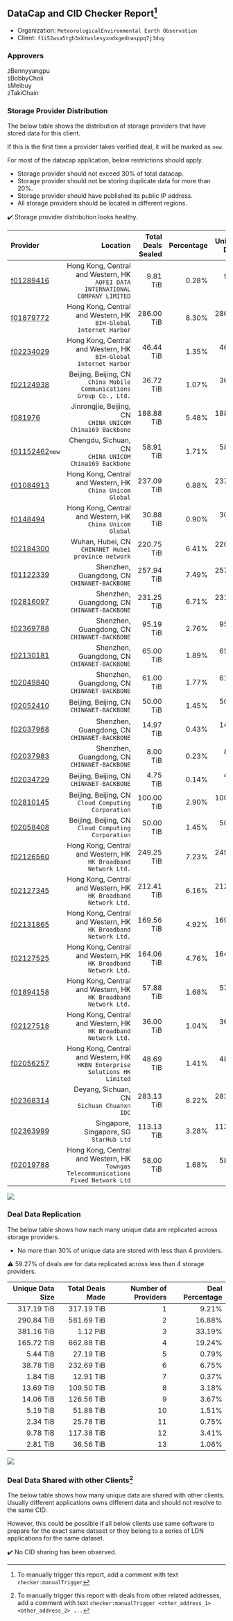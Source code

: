 ## DataCap and CID Checker Report[^1]
 - Organization: `MeteorologicalEnvironmental Earth Observation`
 - Client: `f1i52wsa5tgh3xktwslesyxodxgednasppq7j3duy`
### Approvers
`2`Bennyyangpu<br/>`1`BobbyChoii<br/>`1`Meibuy<br/>`2`TakiChain

### Storage Provider Distribution
The below table shows the distribution of storage providers that have stored data for this client.

If this is the first time a provider takes verified deal, it will be marked as `new`.

For most of the datacap application, below restrictions should apply.
 - Storage provider should not exceed 30% of total datacap.
 - Storage provider should not be storing duplicate data for more than 20%.
 - Storage provider should have published its public IP address.
 - All storage providers should be located in different regions.

✔️ Storage provider distribution looks healthy.

| Provider                                                    |                                                                              Location | Total Deals Sealed | Percentage | Unique Data | Duplicate Deals |
| :---------------------------------------------------------- | ------------------------------------------------------------------------------------: | -----------------: | ---------: | ----------: | --------------: |
| [f01289416](https://filfox.info/en/address/f01289416)       |     Hong Kong, Central and Western, HK<br/>`AOFEI DATA INTERNATIONAL COMPANY LIMITED` |           9.81 TiB |      0.28% |    9.81 TiB |           0.00% |
| [f01879772](https://filfox.info/en/address/f01879772)       |                   Hong Kong, Central and Western, HK<br/>`BIH-Global Internet Harbor` |         286.00 TiB |      8.30% |  286.00 TiB |           0.00% |
| [f02234029](https://filfox.info/en/address/f02234029)       |                   Hong Kong, Central and Western, HK<br/>`BIH-Global Internet Harbor` |          46.44 TiB |      1.35% |   46.44 TiB |           0.00% |
| [f02124938](https://filfox.info/en/address/f02124938)       |                Beijing, Beijing, CN<br/>`China Mobile Communications Group Co., Ltd.` |          36.72 TiB |      1.07% |   36.72 TiB |           0.00% |
| [f081976](https://filfox.info/en/address/f081976)           |                          Jinrongjie, Beijing, CN<br/>`CHINA UNICOM China169 Backbone` |         188.88 TiB |      5.48% |  188.88 TiB |           0.00% |
| [f01152462](https://filfox.info/en/address/f01152462)`new`  |                             Chengdu, Sichuan, CN<br/>`CHINA UNICOM China169 Backbone` |          58.91 TiB |      1.71% |   58.91 TiB |           0.00% |
| [f01084913](https://filfox.info/en/address/f01084913)       |                          Hong Kong, Central and Western, HK<br/>`China Unicom Global` |         237.09 TiB |      6.88% |  237.09 TiB |           0.00% |
| [f0148494](https://filfox.info/en/address/f0148494)         |                          Hong Kong, Central and Western, HK<br/>`China Unicom Global` |          30.88 TiB |      0.90% |   30.88 TiB |           0.00% |
| [f02184300](https://filfox.info/en/address/f02184300)       |                                Wuhan, Hubei, CN<br/>`CHINANET Hubei province network` |         220.75 TiB |      6.41% |  220.75 TiB |           0.00% |
| [f01122339](https://filfox.info/en/address/f01122339)       |                                       Shenzhen, Guangdong, CN<br/>`CHINANET-BACKBONE` |         257.94 TiB |      7.49% |  257.94 TiB |           0.00% |
| [f02816097](https://filfox.info/en/address/f02816097)       |                                       Shenzhen, Guangdong, CN<br/>`CHINANET-BACKBONE` |         231.25 TiB |      6.71% |  231.25 TiB |           0.00% |
| [f02369788](https://filfox.info/en/address/f02369788)       |                                       Shenzhen, Guangdong, CN<br/>`CHINANET-BACKBONE` |          95.19 TiB |      2.76% |   95.19 TiB |           0.00% |
| [f02130181](https://filfox.info/en/address/f02130181)       |                                       Shenzhen, Guangdong, CN<br/>`CHINANET-BACKBONE` |          65.00 TiB |      1.89% |   65.00 TiB |           0.00% |
| [f02049840](https://filfox.info/en/address/f02049840)       |                                       Shenzhen, Guangdong, CN<br/>`CHINANET-BACKBONE` |          61.00 TiB |      1.77% |   61.00 TiB |           0.00% |
| [f02052410](https://filfox.info/en/address/f02052410)       |                                          Beijing, Beijing, CN<br/>`CHINANET-BACKBONE` |          50.00 TiB |      1.45% |   50.00 TiB |           0.00% |
| [f02037968](https://filfox.info/en/address/f02037968)       |                                       Shenzhen, Guangdong, CN<br/>`CHINANET-BACKBONE` |          14.97 TiB |      0.43% |   14.97 TiB |           0.00% |
| [f02037983](https://filfox.info/en/address/f02037983)       |                                       Shenzhen, Guangdong, CN<br/>`CHINANET-BACKBONE` |           8.00 TiB |      0.23% |    8.00 TiB |           0.00% |
| [f02034729](https://filfox.info/en/address/f02034729)       |                                          Beijing, Beijing, CN<br/>`CHINANET-BACKBONE` |           4.75 TiB |      0.14% |    4.75 TiB |           0.00% |
| [f02810145](https://filfox.info/en/address/f02810145)       |                                Beijing, Beijing, CN<br/>`Cloud Computing Corporation` |         100.00 TiB |      2.90% |  100.00 TiB |           0.00% |
| [f02058408](https://filfox.info/en/address/f02058408)       |                                Beijing, Beijing, CN<br/>`Cloud Computing Corporation` |          50.00 TiB |      1.45% |   50.00 TiB |           0.00% |
| [f02126560](https://filfox.info/en/address/f02126560)       |                    Hong Kong, Central and Western, HK<br/>`HK Broadband Network Ltd.` |         249.25 TiB |      7.23% |  249.25 TiB |           0.00% |
| [f02127345](https://filfox.info/en/address/f02127345)       |                    Hong Kong, Central and Western, HK<br/>`HK Broadband Network Ltd.` |         212.41 TiB |      6.16% |  212.41 TiB |           0.00% |
| [f02131865](https://filfox.info/en/address/f02131865)       |                    Hong Kong, Central and Western, HK<br/>`HK Broadband Network Ltd.` |         169.56 TiB |      4.92% |  169.56 TiB |           0.00% |
| [f02127525](https://filfox.info/en/address/f02127525)       |                    Hong Kong, Central and Western, HK<br/>`HK Broadband Network Ltd.` |         164.06 TiB |      4.76% |  164.06 TiB |           0.00% |
| [f01894158](https://filfox.info/en/address/f01894158)       |                    Hong Kong, Central and Western, HK<br/>`HK Broadband Network Ltd.` |          57.88 TiB |      1.68% |   57.88 TiB |           0.00% |
| [f02127518](https://filfox.info/en/address/f02127518)       |                    Hong Kong, Central and Western, HK<br/>`HK Broadband Network Ltd.` |          36.00 TiB |      1.04% |   36.00 TiB |           0.00% |
| [f02056257](https://filfox.info/en/address/f02056257)       |         Hong Kong, Central and Western, HK<br/>`HKBN Enterprise Solutions HK Limited` |          48.69 TiB |      1.41% |   48.69 TiB |           0.00% |
| [f02368314](https://filfox.info/en/address/f02368314)       |                                         Deyang, Sichuan, CN<br/>`Sichuan Chuanxn IDC` |         283.13 TiB |      8.22% |  283.13 TiB |           0.00% |
| [f02363999](https://filfox.info/en/address/f02363999)       |                                            Singapore, Singapore, SG<br/>`StarHub Ltd` |         113.13 TiB |      3.28% |  113.13 TiB |           0.00% |
| [f02019788](https://filfox.info/en/address/f02019788)       | Hong Kong, Central and Western, HK<br/>`Towngas Telecommunications Fixed Network Ltd` |          58.00 TiB |      1.68% |   58.00 TiB |           0.00% |

<img src="https://raw.githubusercontent.com/data-preservation-programs/filplus-checker-assets/main/filecoin-project/filecoin-plus-large-datasets/issues/1798/1697468364135.png"/>

### Deal Data Replication
The below table shows how each many unique data are replicated across storage providers.

- No more than 30% of unique data are stored with less than 4 providers.

⚠️ 59.27% of deals are for data replicated across less than 4 storage providers.

| Unique Data Size | Total Deals Made | Number of Providers | Deal Percentage |
| ---------------: | ---------------: | ------------------: | --------------: |
|       317.19 TiB |       317.19 TiB |                   1 |           9.21% |
|       290.84 TiB |       581.69 TiB |                   2 |          16.88% |
|       381.16 TiB |         1.12 PiB |                   3 |          33.19% |
|       165.72 TiB |       662.88 TiB |                   4 |          19.24% |
|         5.44 TiB |        27.19 TiB |                   5 |           0.79% |
|        38.78 TiB |       232.69 TiB |                   6 |           6.75% |
|         1.84 TiB |        12.91 TiB |                   7 |           0.37% |
|        13.69 TiB |       109.50 TiB |                   8 |           3.18% |
|        14.06 TiB |       126.56 TiB |                   9 |           3.67% |
|         5.19 TiB |        51.88 TiB |                  10 |           1.51% |
|         2.34 TiB |        25.78 TiB |                  11 |           0.75% |
|         9.78 TiB |       117.38 TiB |                  12 |           3.41% |
|         2.81 TiB |        36.56 TiB |                  13 |           1.06% |

<img src="https://raw.githubusercontent.com/data-preservation-programs/filplus-checker-assets/main/filecoin-project/filecoin-plus-large-datasets/issues/1798/1697468364762.png"/>

### Deal Data Shared with other Clients[^3]
The below table shows how many unique data are shared with other clients.
Usually different applications owns different data and should not resolve to the same CID.

However, this could be possible if all below clients use same software to prepare for the exact same dataset or they belong to a series of LDN applications for the same dataset.

✔️ No CID sharing has been observed.

[^1]: To manually trigger this report, add a comment with text `checker:manualTrigger`

[^2]: Deals from those addresses are combined into this report as they are specified with `checker:manualTrigger`

[^3]: To manually trigger this report with deals from other related addresses, add a comment with text `checker:manualTrigger <other_address_1> <other_address_2> ...`
